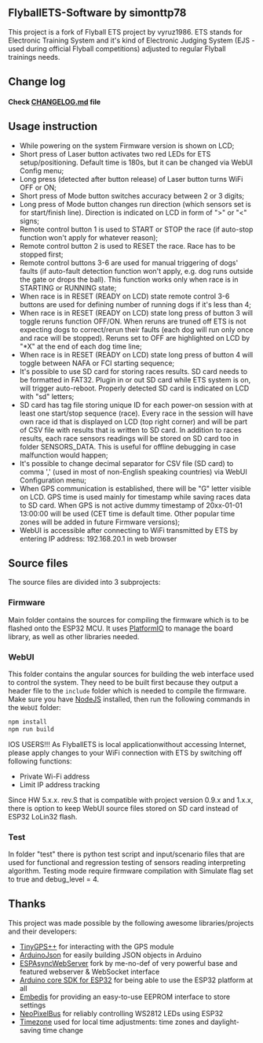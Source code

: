 ## FlyballETS-Software by simonttp78

This project is a fork of Flyball ETS project by vyruz1986.
ETS stands for Electronic Training System and it's kind of Electronic Judging System (EJS - used during official Flyball competitions) adjusted to regular Flyball trainings needs.

## Change log

#### Check [CHANGELOG.md](https://github.com/simonttp78/FlyballETS-Software/blob/master/CHANGELOG.md) file

## Usage instruction
- While powering on the system Firmware version is shown on LCD;
- Short press of Laser button activates two red LEDs for ETS setup/positioning. Default time is 180s, but it can be changed via WebUI Config menu;
- Long press (detected after button release) of Laser button turns WiFi OFF or ON;
- Short press of Mode button switches accuracy between 2 or 3 digits;
- Long press of Mode button changes run direction (which sensors set is for start/finish line). Direction is indicated on LCD in form of ">" or "<" signs;
- Remote control button 1 is used to START or STOP the race (if auto-stop function won't apply for whatever reason);
- Remote control button 2 is used to RESET the race. Race has to be stopped first;
- Remote control buttons 3-6 are used for manual triggering of dogs' faults (if auto-fault detection function won't apply, e.g. dog runs outside the gate or drops the ball). This function works only when race is in STARTING or RUNNING state;
- When race is in RESET (READY on LCD) state remote control 3-6 buttons are used for defining number of running dogs if it's less than 4;
- When race is in RESET (READY on LCD) state long press of button 3 will toggle reruns function OFF/ON. When reruns are truned off ETS is not expecting dogs to correct/rerun their faults (each dog will run only once and race will be stopped). Reruns set to OFF are highlighted on LCD by "*X" at the end of each dog time line;
- When race is in RESET (READY on LCD) state long press of button 4 will toggle between NAFA or FCI starting sequence;
- It's possible to use SD card for storing races results. SD card needs to be formatted in FAT32. Plugin in or out SD card while ETS system is on, will trigger auto-reboot. Properly detected SD card is indicated on LCD with "sd" letters;
- SD card has tag file storing unique ID for each power-on session with at least one start/stop sequence (race). Every race in the session will have own race id that is displayed on LCD (top right corner) and will be part of CSV file with results that is written to SD card. In addition to races results, each race sensors readings will be stored on SD card too in folder SENSORS_DATA. This is useful for offline debugging in case malfunction would happen;
- It's possible to change decimal separator for CSV file (SD card) to comma ',' (used in most of non-English speaking countries) via WebUI Configuration menu;
- When GPS communication is established, there will be "G" letter visible on LCD. GPS time is used mainly for timestamp while saving races data to SD card. When GPS is not active dummy timestamp of 20xx-01-01 13:00:00 will be used (CET time is default time. Other popular time zones will be added in future Firmware versions);
- WebUI is accessible after connecting to WiFi transmitted by ETS by entering IP address: 192.168.20.1 in web browser


## Source files

The source files are divided into 3 subprojects:

### Firmware

Main folder contains the sources for compiling the firmware which is to be flashed onto the ESP32 MCU.
It uses [PlatformIO](https://platformio.org/) to manage the board library, as well as other libraries needed.

### WebUI

This folder contains the angular sources for building the web interface used to control the system.
They need to be built first because they output a header file to the `include` folder which is needed to compile the firmware.
Make sure you have [NodeJS](https://nodejs.org/en/download/) installed, then run the following commands in the `WebUI` folder:

```bash
npm install
npm run build
```

IOS USERS!!!
As FlyballETS is local applicationwithout accessing Internet, please apply changes to your WiFi connection with ETS by switching off following functions:
- Private Wi-Fi address
- Limit IP address tracking

Since HW 5.x.x. rev.S that is compatible with project version 0.9.x and 1.x.x, there is option to keep WebUI source files stored on SD card instead of ESP32 LoLin32 flash.

### Test

In folder "test" there is python test script and input/scenario files that are used for functional and regression testing of sensors reading interpreting algorithm. Testing mode require firmware compilation with Simulate flag set to true and debug_level = 4.

## Thanks

This project was made possible by the following awesome libraries/projects and their developers:

- [TinyGPS++](http://arduiniana.org/libraries/tinygpsplus/) for interacting with the GPS module
- [ArduinoJson](https://github.com/bblanchon/ArduinoJson) for easily building JSON objects in Arduino
- [ESPAsyncWebServer](https://github.com/me-no-dev/ESPAsyncWebServer) fork by me-no-def of very powerful base and featured webserver & WebSocket interface
- [Arduino core SDK for ESP32](https://github.com/espressif/arduino-esp32) for being able to use the ESP32 platform at all
- [Embedis](https://github.com/thingSoC/embedis) for providing an easy-to-use EEPROM interface to store settings
- [NeoPixelBus](https://github.com/Makuna/NeoPixelBus) for reliably controlling WS2812 LEDs using ESP32
- [Timezone](https://github.com/JChristensen/Timezone) used for local time adjustments: time zones and daylight-saving time change

